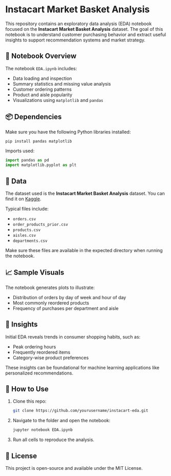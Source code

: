# Instacart Market Basket Analysis

This repository contains an exploratory data analysis (EDA) notebook focused on the **Instacart Market Basket Analysis** dataset. The goal of this notebook is to understand customer purchasing behavior and extract useful insights to support recommendation systems and market strategy.

## 📘 Notebook Overview

The notebook `EDA.ipynb` includes:

* Data loading and inspection
* Summary statistics and missing value analysis
* Customer ordering patterns
* Product and aisle popularity
* Visualizations using `matplotlib` and `pandas`

## 📦 Dependencies

Make sure you have the following Python libraries installed:

```bash
pip install pandas matplotlib
```

Imports used:

```python
import pandas as pd
import matplotlib.pyplot as plt
```

## 📂 Data

The dataset used is the **Instacart Market Basket Analysis** dataset. You can find it on [Kaggle](https://www.kaggle.com/competitions/instacart-market-basket-analysis/data).

Typical files include:

* `orders.csv`
* `order_products_prior.csv`
* `products.csv`
* `aisles.csv`
* `departments.csv`

Make sure these files are available in the expected directory when running the notebook.

## 📈 Sample Visuals

The notebook generates plots to illustrate:

* Distribution of orders by day of week and hour of day
* Most commonly reordered products
* Frequency of purchases per department and aisle

## 🧠 Insights

Initial EDA reveals trends in consumer shopping habits, such as:

* Peak ordering hours
* Frequently reordered items
* Category-wise product preferences

These insights can be foundational for machine learning applications like personalized recommendations.

## 🔧 How to Use

1. Clone this repo:

   ```bash
   git clone https://github.com/yourusername/instacart-eda.git
   ```

2. Navigate to the folder and open the notebook:

   ```bash
   jupyter notebook EDA.ipynb
   ```

3. Run all cells to reproduce the analysis.

## 📝 License

This project is open-source and available under the MIT License.
